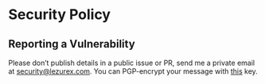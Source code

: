 # Security Policy

## Reporting a Vulnerability

Please don’t publish details in a public issue or PR, send me a private email at
security@lezurex.com. You can PGP-encrypt your message with [this](https://github.com/Lezurex/Lezurex/raw/refs/heads/main/Lezurex%20Security_0xE43905BE5701F531_public.asc)
key.
